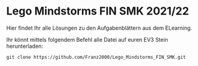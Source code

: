 # Lego Mindstorms FIN SMK 2021/22

Hier findet Ihr alle Lösungen zu den Aufgabenblättern aus dem ELearning.

Ihr könnt mittels folgendem Befehl alle Datei auf euren EV3 Stein herunterladen:

```
git clone https://github.com/Franz2000/Lego_Mindstorms_FIN_SMK.git
```
